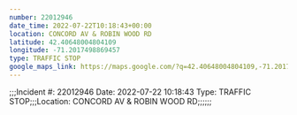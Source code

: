 ```yaml
---
number: 22012946
date_time: 2022-07-22T10:18:43+00:00
location: CONCORD AV & ROBIN WOOD RD
latitude: 42.40648004804109
longitude: -71.2017498869457
type: TRAFFIC STOP
google_maps_link: https://maps.google.com/?q=42.40648004804109,-71.2017498869457
---
```


;;;Incident #: 22012946  Date: 2022-07-22 10:18:43   Type: TRAFFIC STOP;;;Location: CONCORD AV & ROBIN WOOD RD;;;;;;
